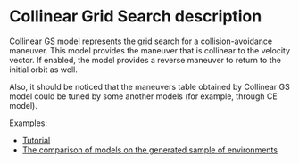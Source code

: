 # Collinear Grid Search description

Collinear GS model represents the grid search for a collision-avoidance maneuver. This model provides the maneuver that is collinear to the velocity vector. If enabled, the model provides a reverse maneuver to return to the initial orbit as well.

Also, it should be noticed that the maneuvers table obtained by Collinear GS model could be tuned by some another models (for example, through CE model).

<!--TODO: time of maneuver-->

Examples:

- [Tutorial](../../../examples/Notebooks/tutorials/Collinear_GS_tutorial.ipynb)
- [The comparison of models on the generated sample of environments](../../../examples/Notebooks/analysis_and_experiments/README.md)